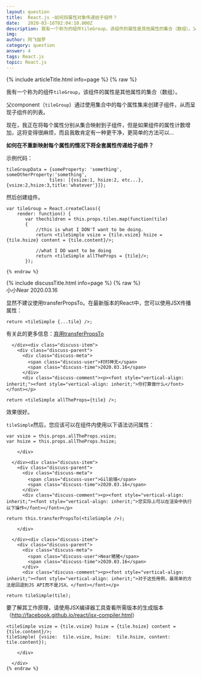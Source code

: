 ```yaml
---
layout: question
title:  React.js —如何将属性对象传递给子组件？
date:   2020-03-16T02:04:10.000Z
description: 我有一个称为的组件tileGroup，该组件的属性是其他属性的集合（数组）。父component（tileGroup）通过使用集合中的每个属性集来创建...
img: 
author: 阿飞伽罗
category: question
answer: 4
tags: React.js
topic: React.js
---
```

<div class="article-root">
  <div class="article">
    {% include articleTitle.html info=page %}
    {% raw %}
    <div class="article-content"><p><font style="vertical-align: inherit;"><font style="vertical-align: inherit;">我有一个称为的组件</font></font><code>tileGroup</code><font style="vertical-align: inherit;"><font style="vertical-align: inherit;">，</font><font style="vertical-align: inherit;">该组件</font><font style="vertical-align: inherit;">的属性是其他属性的集合（数组）。</font></font></p>

<p><font style="vertical-align: inherit;"><font style="vertical-align: inherit;">父component（</font></font><code>tileGroup</code><font style="vertical-align: inherit;"><font style="vertical-align: inherit;">）通过使用集合中的每个属性集来创建子组件，从而呈现子组件的列表。</font></font></p>

<p><font style="vertical-align: inherit;"><font style="vertical-align: inherit;">现在，我正在将每个属性分别从集合映射到子组件，但是如果组件的属性计数增加，这将变得很麻烦，而且我敢肯定有一种更干净，更简单的方法可以...</font></font></p>

<p><strong><font style="vertical-align: inherit;"><font style="vertical-align: inherit;">如何在不重新映射每个属性的情况下将全套属性传递给子组件？</font></font></strong></p>

<p><font style="vertical-align: inherit;"><font style="vertical-align: inherit;">示例代码：</font></font></p>

<pre><code>tileGroupData = {someProperty: 'something', someOtherProperty:'something', <font></font>
                tiles: [{vsize:1, hsize:2, etc...}, {vsize:2,hsize:3,title:'whatever'}]};<font></font>
</code></pre>

<p><font style="vertical-align: inherit;"><font style="vertical-align: inherit;">然后创建组件。</font></font></p>

<pre><code>var tileGroup = React.createClass({<font></font>
    render: function() {<font></font>
       var thechildren = this.props.tiles.map(function(tile)<font></font>
       {<font></font>
           //this is what I DON'T want to be doing. <font></font>
           return &lt;tileSimple vsize = {tile.vsize} hsize = {tile.hsize} content = {tile.content}/&gt;;<font></font>
<font></font>
           //what I DO want to be doing<font></font>
           return &lt;tileSimple allTheProps = {tile}/&gt;; <font></font>
       });<font></font>
</code></pre></div>
    {% endraw %}
  </div>

  <div class="discuss-wrapper">
    {% include discussTitle.html info=page %}
    {% raw %}
    <div class="discuss-item">
        <div class="discuss-parent">
          <div class="discuss-meta">
            <span class="discuss-user">小小Near</span>
            <span class="discuss-time">2020.03.16</span>
          </div>
          <div class="discuss-comment"><p><font style="vertical-align: inherit;"><font style="vertical-align: inherit;">显然不建议使用transferPropsTo。</font><font style="vertical-align: inherit;">在最新版本的React中，您可以使用JSX传播属性：</font></font></p>

<pre><code>return &lt;tileSimple {...tile} /&gt;;
</code></pre>

<p><font style="vertical-align: inherit;"><font style="vertical-align: inherit;">有关此的更多信息：</font></font><a href="https://gist.github.com/sebmarkbage/a6e220b7097eb3c79ab7" rel="nofollow noreferrer"><font style="vertical-align: inherit;"><font style="vertical-align: inherit;">弃用transferPropsTo</font></font></a></p></div>
        </div>
        
      </div><div class="discuss-item">
        <div class="discuss-parent">
          <div class="discuss-meta">
            <span class="discuss-user">村村神无</span>
            <span class="discuss-time">2020.03.16</span>
          </div>
          <div class="discuss-comment"><p><font style="vertical-align: inherit;"><font style="vertical-align: inherit;">你打算做什么</font></font></p>

<pre><code>return &lt;tileSimple allTheProps={tile} /&gt;;
</code></pre>

<p><font style="vertical-align: inherit;"><font style="vertical-align: inherit;">效果很好。</font></font></p>

<p><font style="vertical-align: inherit;"></font><code>tileSimple</code><font style="vertical-align: inherit;"><font style="vertical-align: inherit;">然后，您应该可以</font><font style="vertical-align: inherit;">在</font><font style="vertical-align: inherit;">组件</font><font style="vertical-align: inherit;">内</font><font style="vertical-align: inherit;">使用以下语法访问属性：</font></font></p>

<pre><code>var vsize = this.props.allTheProps.vsize;<font></font>
var hsize = this.props.allTheProps.hsize;<font></font>
</code></pre></div>
        </div>
        
      </div><div class="discuss-item">
        <div class="discuss-parent">
          <div class="discuss-meta">
            <span class="discuss-user">Gil前端</span>
            <span class="discuss-time">2020.03.16</span>
          </div>
          <div class="discuss-comment"><p><font style="vertical-align: inherit;"><font style="vertical-align: inherit;">您实际上可以在渲染中执行以下操作</font></font></p>

<pre><code>return this.transferPropsTo(&lt;tileSimple /&gt;);
</code></pre></div>
        </div>
        
      </div><div class="discuss-item">
        <div class="discuss-parent">
          <div class="discuss-meta">
            <span class="discuss-user">Near猪猪</span>
            <span class="discuss-time">2020.03.16</span>
          </div>
          <div class="discuss-comment"><p><font style="vertical-align: inherit;"><font style="vertical-align: inherit;">对于这些用例，最简单的方法是回退到JS API而不是JSX。</font></font></p>

<pre><code>return tileSimple(tile);
</code></pre>

<p><font style="vertical-align: inherit;"><font style="vertical-align: inherit;">要了解其工作原理，请使用JSX编译器工具查看所需版本的生成版本（</font></font><a href="http://facebook.github.io/react/jsx-compiler.html" rel="noreferrer"><font style="vertical-align: inherit;"><font style="vertical-align: inherit;">http://facebook.github.io/react/jsx-compiler.html</font></font></a><font style="vertical-align: inherit;"><font style="vertical-align: inherit;">）</font></font></p>

<pre><code>&lt;tileSimple vsize = {tile.vsize} hsize = {tile.hsize} content = {tile.content}/&gt;;<font></font>
tileSimple( {vsize:  tile.vsize, hsize:  tile.hsize, content:  tile.content});<font></font>
</code></pre></div>
        </div>
        
      </div>
    {% endraw %}
  </div>
<div>
